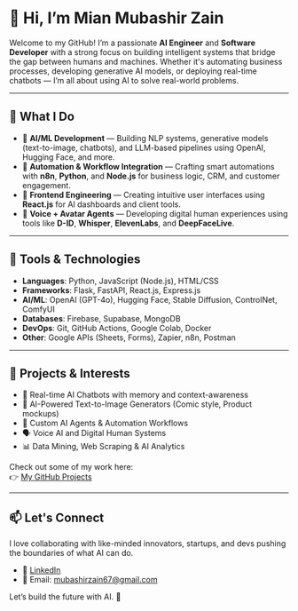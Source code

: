 # 👋 Hi, I’m Mian Mubashir Zain

Welcome to my GitHub! I’m a passionate **AI Engineer** and **Software Developer** with a strong focus on building intelligent systems that bridge the gap between humans and machines. Whether it's automating business processes, developing generative AI models, or deploying real-time chatbots — I’m all about using AI to solve real-world problems.

---

## 💼 What I Do

- 🔹 **AI/ML Development** — Building NLP systems, generative models (text-to-image, chatbots), and LLM-based pipelines using OpenAI, Hugging Face, and more.
- 🔹 **Automation & Workflow Integration** — Crafting smart automations with **n8n**, **Python**, and **Node.js** for business logic, CRM, and customer engagement.
- 🔹 **Frontend Engineering** — Creating intuitive user interfaces using **React.js** for AI dashboards and client tools.
- 🔹 **Voice + Avatar Agents** — Developing digital human experiences using tools like **D-ID**, **Whisper**, **ElevenLabs**, and **DeepFaceLive**.

---

## 🧠 Tools & Technologies

- **Languages**: Python, JavaScript (Node.js), HTML/CSS
- **Frameworks**: Flask, FastAPI, React.js, Express.js
- **AI/ML**: OpenAI (GPT-4o), Hugging Face, Stable Diffusion, ControlNet, ComfyUI
- **Databases**: Firebase, Supabase, MongoDB
- **DevOps**: Git, GitHub Actions, Google Colab, Docker
- **Other**: Google APIs (Sheets, Forms), Zapier, n8n, Postman

---

## 🚀 Projects & Interests

- 🤖 Real-time AI Chatbots with memory and context-awareness
- 🎨 AI-Powered Text-to-Image Generators (Comic style, Product mockups)
- 🧠 Custom AI Agents & Automation Workflows
- 🗣️ Voice AI and Digital Human Systems
- 📊 Data Mining, Web Scraping & AI Analytics

Check out some of my work here:  
👉 [My GitHub Projects](https://github.com/MianMubashir)

---

## 📫 Let's Connect

I love collaborating with like-minded innovators, startups, and devs pushing the boundaries of what AI can do.

- 💼 [LinkedIn](https://www.linkedin.com/in/mian-mubashir-zain-bb2501243/)
- 📧 Email: mubashirzain67@gmail.com

Let’s build the future with AI. 🚀

